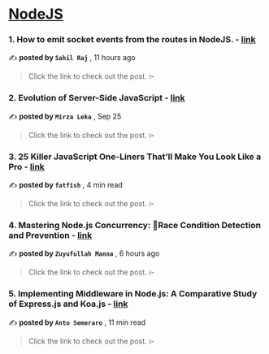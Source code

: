 
<h1><a href=https://medium.com/tag/nodejs/recommended target="_blank" rel="noopener noreferrer">NodeJS</a></h1>
<h3>1. How to emit socket events from the routes in NodeJS. - <a href=https://medium.com/@sahilrajkashyap4/how-to-emit-socket-events-from-the-routes-in-nodejs-0f5703cf655f?source=tag_recommended_feed---------0-84----------nodejs----------f83a2588_d893_4714_ab9b_25ab46cc1501------- target="_blank" rel="noopener noreferrer">link</a></h3>

✍️ **posted by `Sahil Raj`** <date> , 11 hours ago</date>

<blockquote>Click the link to check out the post. ⌲</blockquote>

<h3>2. Evolution of Server-Side JavaScript - <a href=https://medium.com/itnext/evolution-of-server-side-javascript-314a8d408da4?source=tag_recommended_feed---------1-107----------nodejs----------f83a2588_d893_4714_ab9b_25ab46cc1501------- target="_blank" rel="noopener noreferrer">link</a></h3>

✍️ **posted by `Mirza Leka`** <date> , Sep 25</date>

<blockquote>Click the link to check out the post. ⌲</blockquote>

<h3>3. 25 Killer JavaScript One-Liners That’ll Make You Look Like a Pro - <a href=https://medium.com/javascript-in-plain-english/25-killer-javascript-one-liners-thatll-make-you-look-like-a-pro-d43f08529404?source=tag_recommended_feed---------2-85----------nodejs----------f83a2588_d893_4714_ab9b_25ab46cc1501------- target="_blank" rel="noopener noreferrer">link</a></h3>

✍️ **posted by `fatfish`** <date> , 4 min read</date>

<blockquote>Click the link to check out the post. ⌲</blockquote>

<h3>4. Mastering Node.js Concurrency: 🚦Race Condition Detection and Prevention - <a href=https://medium.com/@zuyufmanna/mastering-node-js-concurrency-race-condition-detection-and-prevention-3e0cfb3ccb07?source=tag_recommended_feed---------3-84----------nodejs----------f83a2588_d893_4714_ab9b_25ab46cc1501------- target="_blank" rel="noopener noreferrer">link</a></h3>

✍️ **posted by `Zuyufullah Manna`** <date> , 6 hours ago</date>

<blockquote>Click the link to check out the post. ⌲</blockquote>

<h3>5. Implementing Middleware in Node.js: A Comparative Study of Express.js and Koa.js - <a href=https://medium.com/bitsrc/implementing-middleware-in-node-js-a-comparative-study-of-express-js-and-koa-js-a93f2ebd867c?source=tag_recommended_feed---------4-107----------nodejs----------f83a2588_d893_4714_ab9b_25ab46cc1501------- target="_blank" rel="noopener noreferrer">link</a></h3>

✍️ **posted by `Anto Semeraro`** <date> , 11 min read</date>

<blockquote>Click the link to check out the post. ⌲</blockquote>

